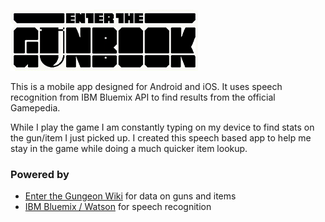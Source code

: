 ![](https://raw.githubusercontent.com/Noitidart/Enter-The-Gunbook/master/readme-logo.png)

This is a mobile app designed for Android and iOS. It uses speech recognition from IBM Bluemix API to find results from the official Gamepedia.

While I play the game I am constantly typing on my device to find stats on the gun/item I just picked up. I created this speech based app to help me stay in the game while doing a much quicker item lookup.

### Powered by
* [Enter the Gungeon Wiki](enterthegungeon.gamepedia.com/) for data on guns and items
* [IBM Bluemix / Watson](https://www.ibm.com/developerworks/cloud/library/cl-bluemixfoundry/) for speech recognition